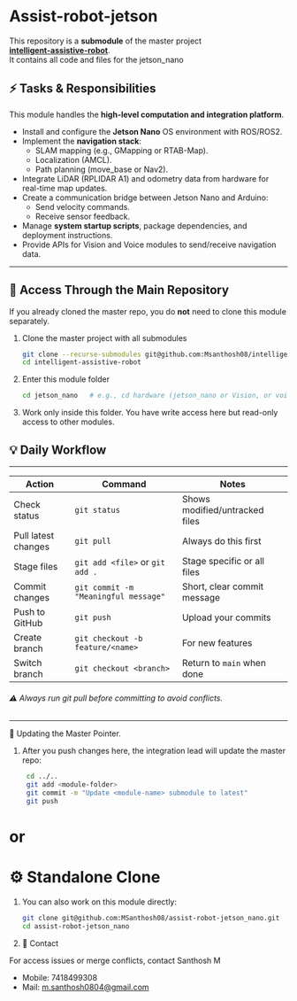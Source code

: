 # Assist-robot-jetson

This repository is a **submodule** of the master project  
[**intelligent-assistive-robot**](https://github.com/Msanthosh08/intelligent-assistive-robot).  
It contains all code and files for the jetson_nano

## ⚡ Tasks & Responsibilities

This module handles the **high-level computation and integration platform**.

- Install and configure the **Jetson Nano** OS environment with ROS/ROS2.
- Implement the **navigation stack**:
  - SLAM mapping (e.g., GMapping or RTAB-Map).
  - Localization (AMCL).
  - Path planning (move_base or Nav2).
- Integrate LiDAR (RPLIDAR A1) and odometry data from hardware for real-time map updates.
- Create a communication bridge between Jetson Nano and Arduino:
  - Send velocity commands.
  - Receive sensor feedback.
- Manage **system startup scripts**, package dependencies, and deployment instructions.
- Provide APIs for Vision and Voice modules to send/receive navigation data.


---

## 🔑 Access Through the Main Repository
If you already cloned the master repo, you do **not** need to clone this module separately.

1. Clone the master project with all submodules  
   ```bash
   git clone --recurse-submodules git@github.com:Msanthosh08/intelligent-assistive-robot.git
   cd intelligent-assistive-robot 
2. Enter this module folder
   ```bash
   cd jetson_nano   # e.g., cd hardware (jetson_nano or Vision, or voice-nlp)

3. Work only inside this folder.
You have write access here but read-only access to other modules.
## 💡 Daily Workflow
---------------------------------------------------------------------------------------------------

| Action              | Command                              | Notes                          |
| ------------------- | ------------------------------------ | ------------------------------ |
| Check status        | `git status`                         | Shows modified/untracked files |
| Pull latest changes | `git pull`                           | Always do this first           |
| Stage files         | `git add <file>` or `git add .`      | Stage specific or all files    |
| Commit changes      | `git commit -m "Meaningful message"` | Short, clear commit message    |
| Push to GitHub      | `git push`                           | Upload your commits            |
| Create branch       | `git checkout -b feature/<name>`     | For new features               |
| Switch branch       | `git checkout <branch>`              | Return to `main` when done     |

###### ⚠️ Always run git pull before committing to avoid conflicts.
----------------------------------------------------------------------------------------------------
🔄 Updating the Master Pointer.

1. After you push changes here, the integration lead will update the master repo:
   ```bash
    cd ../..
    git add <module-folder>
    git commit -m "Update <module-name> submodule to latest"
    git push
# or
# ⚙️ Standalone Clone

1. You can also work on this module directly:
   ```bash
   git clone git@github.com:MSanthosh08/assist-robot-jetson_nano.git
   cd assist-robot-jetson_nano
2. 📧 Contact

For access issues or merge conflicts, contact Santhosh M 
- Mobile: 7418499308
- Mail: m.santhosh0804@gmail.com